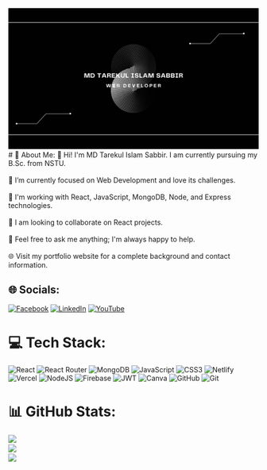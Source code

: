 <img src="banner.png" alt="TI Sabbirs GitHub README header image">
# 💫 About Me:
👋 Hi! I'm MD Tarekul Islam Sabbir. I am currently pursuing my B.Sc. from NSTU.<br><br>🔭 I’m currently focused on Web Development and love its challenges.<br><br>🌱 I'm working with React, JavaScript, MongoDB, Node, and Express technologies.<br><br>🤝 I am looking to collaborate on React projects.<br><br>💬 Feel free to ask me anything; I'm always happy to help.<br><br>🌐 Visit my portfolio website for a complete background and contact information.


## 🌐 Socials:
[![Facebook](https://img.shields.io/badge/Facebook-%231877F2.svg?logo=Facebook&logoColor=white)](https://facebook.com/MDTISabbir) [![LinkedIn](https://img.shields.io/badge/LinkedIn-%230077B5.svg?logo=linkedin&logoColor=white)](https://linkedin.com/in/mdtisabbir) [![YouTube](https://img.shields.io/badge/YouTube-%23FF0000.svg?logo=YouTube&logoColor=white)](https://youtube.com/@tisabbir1) 

# 💻 Tech Stack:
![React](https://img.shields.io/badge/react-%2320232a.svg?style=for-the-badge&logo=react&logoColor=%2361DAFB) ![React Router](https://img.shields.io/badge/React_Router-CA4245?style=for-the-badge&logo=react-router&logoColor=white) ![MongoDB](https://img.shields.io/badge/MongoDB-%234ea94b.svg?style=for-the-badge&logo=mongodb&logoColor=white) ![JavaScript](https://img.shields.io/badge/javascript-%23323330.svg?style=for-the-badge&logo=javascript&logoColor=%23F7DF1E) ![CSS3](https://img.shields.io/badge/css3-%231572B6.svg?style=for-the-badge&logo=css3&logoColor=white) ![Netlify](https://img.shields.io/badge/netlify-%23000000.svg?style=for-the-badge&logo=netlify&logoColor=#00C7B7) ![Vercel](https://img.shields.io/badge/vercel-%23000000.svg?style=for-the-badge&logo=vercel&logoColor=white) ![NodeJS](https://img.shields.io/badge/node.js-6DA55F?style=for-the-badge&logo=node.js&logoColor=white) ![Firebase](https://img.shields.io/badge/firebase-%23039BE5.svg?style=for-the-badge&logo=firebase) ![JWT](https://img.shields.io/badge/JWT-black?style=for-the-badge&logo=JSON%20web%20tokens) ![Canva](https://img.shields.io/badge/Canva-%2300C4CC.svg?style=for-the-badge&logo=Canva&logoColor=white) ![GitHub](https://img.shields.io/badge/github-%23121011.svg?style=for-the-badge&logo=github&logoColor=white) ![Git](https://img.shields.io/badge/git-%23F05033.svg?style=for-the-badge&logo=git&logoColor=white)
# 📊 GitHub Stats:
![](https://github-readme-stats.vercel.app/api?username=tisabbir&theme=midnight-purple&hide_border=true&include_all_commits=false&count_private=true)<br/>
![](https://github-readme-streak-stats.herokuapp.com/?user=tisabbir&theme=midnight-purple&hide_border=true)<br/>
![](https://github-readme-stats.vercel.app/api/top-langs/?username=tisabbir&theme=midnight-purple&hide_border=true&include_all_commits=false&count_private=true&layout=compact)
